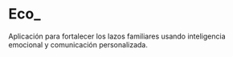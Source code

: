 # Eco_
Aplicación para fortalecer los lazos familiares usando inteligencia emocional y comunicación personalizada.
